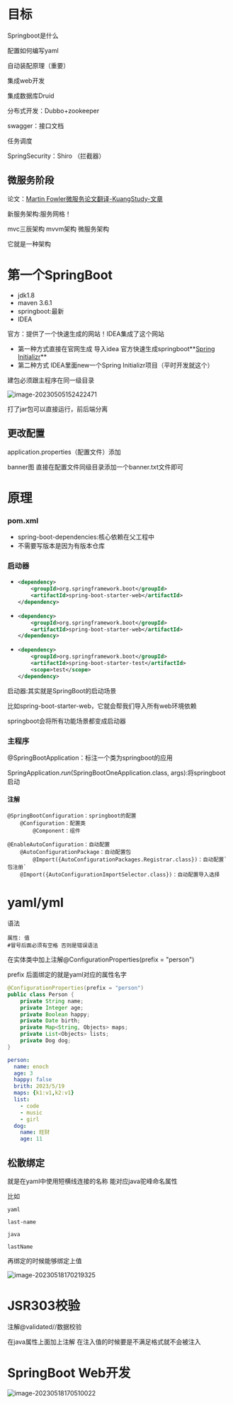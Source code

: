 #  目标

Springboot是什么

配置如何编写yaml

自动装配原理（重要）

集成web开发

集成数据库Druid

分布式开发：Dubbo+zookeeper

swagger：接口文档

任务调度

SpringSecurity：Shiro （拦截器）





## 微服务阶段

论文：[Martin Fowler微服务论文翻译-KuangStudy-文章](https://www.kuangstudy.com/bbs/1364150595472072706)

新服务架构:服务网格！

mvc三辰架构 mvvm架构 微服务架构

它就是一种架构

# 第一个SpringBoot

- jdk1.8
- maven 3.6.1
- springboot:最新
- IDEA

官方：提供了一个快速生成的网站！IDEA集成了这个网站

- 第一种方式直接在官网生成 导入idea 官方快速生成springboot**[Spring Initializr](https://start.spring.io/)**
- 第二种方式 IDEA里面new一个Spring Initializr项目（平时开发就这个）

 

建包必须跟主程序在同一级目录 

![image-20230505152422471](../assets/笔记/image-20230505152422471.png)

打了jar包可以直接运行，前后端分离

## 更改配置

application.properties（配置文件）添加 

banner图 直接在配置文件同级目录添加一个banner.txt文件即可

# 原理

### pom.xml

- spring-boot-dependencies:核心依赖在父工程中
- 不需要写版本是因为有版本仓库

### 启动器

- ```xml
  <dependency>
      <groupId>org.springframework.boot</groupId>
      <artifactId>spring-boot-starter-web</artifactId>
  </dependency>
  ```

  

- ```xml
  <dependency>
      <groupId>org.springframework.boot</groupId>
      <artifactId>spring-boot-starter-web</artifactId>
  </dependency>
  ```

  

- ```xml
  <dependency>
      <groupId>org.springframework.boot</groupId>
      <artifactId>spring-boot-starter-test</artifactId>
      <scope>test</scope>
  </dependency>
  ```

  

启动器:其实就是SpringBoot的启动场景

比如spring-boot-starter-web，它就会帮我们导入所有web环境依赖	

springboot会将所有功能场景都变成启动器

### 主程序

@SpringBootApplication：标注一个类为springboot的应用

SpringApplication.*run*(SpringBootOneApplication.class, args):将springboot启动

#### 注解

```
@SpringBootConfiguration：springboot的配置
	@Configuration：配置类
		@Component：组件

@EnableAutoConfiguration：自动配置	
	@AutoConfigurationPackage：自动配置包
		@Import({AutoConfigurationPackages.Registrar.class})：自动配置`包注册`
	@Import({AutoConfigurationImportSelector.class})：自动配置导入选择	
```

# yaml/yml



语法

```
属性: 值
#冒号后面必须有空格 否则是错误语法
```

在实体类中加上注解@ConfigurationProperties(prefix = "person")

prefix 后面绑定的就是yaml对应的属性名字

```java
@ConfigurationProperties(prefix = "person")
public class Person {
    private String name;
    private Integer age;
    private Boolean happy;
    private Date birth;
    private Map<String, Objects> maps;
    private List<Objects> lists;
    private Dog dog;
}
```

```yaml
person:
  name: enoch
  age: 3
  happy: false
  brith: 2023/5/19
  maps: {k1:v1,k2:v1}
  list:
    - code
    - music
    - girl
  dog:
    name: 旺财
    age: 11

```

## 松散绑定

就是在yaml中使用短横线连接的名称 能对应java驼峰命名属性

比如

```
yaml

last-name

java

lastName
```

再绑定的时候能够绑定上值



![image-20230518170219325](./../assets/笔记/image-20230518170219325.png)

# JSR303校验

注解@validated//数据校验



在java属性上面加上注解 在注入值的时候要是不满足格式就不会被注入

# SpringBoot Web开发

![image-20230518170510022](../assets/笔记/image-20230518170510022.png)

